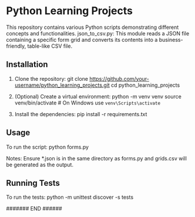 # Python Learning Projects

This repository contains various Python scripts demonstrating different concepts and functionalities.
json_to_csv.py: This module reads a JSON file containing a specific form grid and converts its contents into a business-friendly, table-like CSV file.


## Installation

1. Clone the repository:
   git clone https://github.com/your-username/python_learning_projects.git
   cd python_learning_projects

2. (Optional) Create a virtual environment:
   python -m venv venv
   source venv/bin/activate  # On Windows use `venv\Scripts\activate`

3. Install the dependencies:
   pip install -r requirements.txt

## Usage
   To run the script:
      python forms.py

Notes: Ensure *.json is in the same directory as forms.py and grids.csv will be generated as the output.

## Running Tests
   To run the tests:
      python -m unittest discover -s tests



####### END ######
